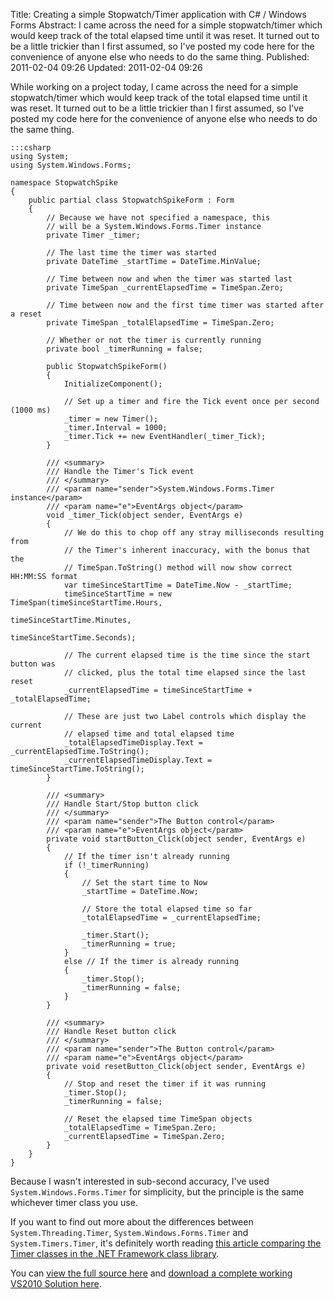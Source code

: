 Title: Creating a simple Stopwatch/Timer application with C# / Windows Forms
Abstract: I came across the need for a simple stopwatch/timer which would keep track of the total elapsed time until it was reset. It turned out to be a little trickier than I first assumed, so I've posted my code here for the convenience of anyone else who needs to do the same thing.
Published: 2011-02-04 09:26
Updated: 2011-02-04 09:26

While working on a project today, I came across the need for a simple stopwatch/timer which would keep track of the total elapsed time until it was reset. It turned out to be a little trickier than I first assumed, so I've posted my code here for the convenience of anyone else who needs to do the same thing.

    :::csharp
    using System;
    using System.Windows.Forms;

    namespace StopwatchSpike
    {
        public partial class StopwatchSpikeForm : Form
        {
            // Because we have not specified a namespace, this
            // will be a System.Windows.Forms.Timer instance
            private Timer _timer;
            
            // The last time the timer was started
            private DateTime _startTime = DateTime.MinValue;

            // Time between now and when the timer was started last
            private TimeSpan _currentElapsedTime = TimeSpan.Zero;

            // Time between now and the first time timer was started after a reset
            private TimeSpan _totalElapsedTime = TimeSpan.Zero;

            // Whether or not the timer is currently running
            private bool _timerRunning = false;

            public StopwatchSpikeForm()
            {
                InitializeComponent();

                // Set up a timer and fire the Tick event once per second (1000 ms)
                _timer = new Timer();
                _timer.Interval = 1000; 
                _timer.Tick += new EventHandler(_timer_Tick);
            }

            /// <summary>
            /// Handle the Timer's Tick event
            /// </summary>
            /// <param name="sender">System.Windows.Forms.Timer instance</param>
            /// <param name="e">EventArgs object</param>
            void _timer_Tick(object sender, EventArgs e)
            {
                // We do this to chop off any stray milliseconds resulting from 
                // the Timer's inherent inaccuracy, with the bonus that the 
                // TimeSpan.ToString() method will now show correct HH:MM:SS format
                var timeSinceStartTime = DateTime.Now - _startTime;
                timeSinceStartTime = new TimeSpan(timeSinceStartTime.Hours, 
                                                  timeSinceStartTime.Minutes, 
                                                  timeSinceStartTime.Seconds);

                // The current elapsed time is the time since the start button was
                // clicked, plus the total time elapsed since the last reset
                _currentElapsedTime = timeSinceStartTime + _totalElapsedTime;

                // These are just two Label controls which display the current 
                // elapsed time and total elapsed time
                _totalElapsedTimeDisplay.Text = _currentElapsedTime.ToString();
                _currentElapsedTimeDisplay.Text = timeSinceStartTime.ToString();
            }

            /// <summary>
            /// Handle Start/Stop button click
            /// </summary>
            /// <param name="sender">The Button control</param>
            /// <param name="e">EventArgs object</param>
            private void startButton_Click(object sender, EventArgs e)
            {
                // If the timer isn't already running
                if (!_timerRunning)
                {
                    // Set the start time to Now
                    _startTime = DateTime.Now;

                    // Store the total elapsed time so far
                    _totalElapsedTime = _currentElapsedTime;

                    _timer.Start();
                    _timerRunning = true;
                }
                else // If the timer is already running
                {
                    _timer.Stop();
                    _timerRunning = false;
                }
            }

            /// <summary>
            /// Handle Reset button click
            /// </summary>
            /// <param name="sender">The Button control</param>
            /// <param name="e">EventArgs object</param>
            private void resetButton_Click(object sender, EventArgs e)
            {
                // Stop and reset the timer if it was running
                _timer.Stop();
                _timerRunning = false;

                // Reset the elapsed time TimeSpan objects
                _totalElapsedTime = TimeSpan.Zero;
                _currentElapsedTime = TimeSpan.Zero;
            }
        }
    }

Because I wasn't interested in sub-second accuracy, I've used `System.Windows.Forms.Timer` for simplicity, but the principle is the same whichever timer class you use. 

If you want to find out more about the differences between `System.Threading.Timer`, `System.Windows.Forms.Timer` and `System.Timers.Timer`, it's definitely worth reading [this article comparing the Timer classes in the .NET Framework class library](http://msdn.microsoft.com/en-us/magazine/cc164015.aspx).

You can [view the full source here](https://github.com/markashleybell/mab_stopwatch_spike) and [download a complete working VS2010 Solution here](https://github.com/markashleybell/mab_stopwatch_spike/archive/1.0.zip).